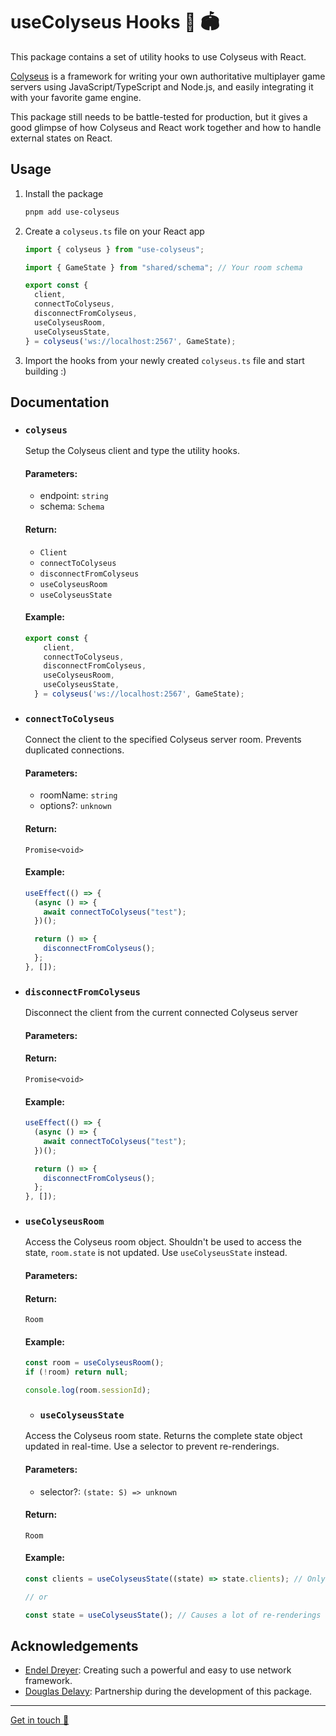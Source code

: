 # useColyseus Hooks 🎣 🏟️

This package contains a set of utility hooks to use Colyseus with React.

[Colyseus](https://colyseus.io/) is a framework for writing your own authoritative multiplayer game servers using JavaScript/TypeScript and Node.js, and easily integrating it with your favorite game engine.

This package still needs to be battle-tested for production, but it gives a good glimpse of how Colyseus and React work together and how to handle external states on React.

## Usage

1. Install the package

    ```bash
    pnpm add use-colyseus
    ```
2. Create a `colyseus.ts` file on your React app
    ```ts
    import { colyseus } from "use-colyseus";

    import { GameState } from "shared/schema"; // Your room schema
    
    export const {
      client,
      connectToColyseus,
      disconnectFromColyseus,
      useColyseusRoom,
      useColyseusState,
    } = colyseus('ws://localhost:2567', GameState);
    ```
3. Import the hooks from your newly created `colyseus.ts` file and start building :)

## Documentation

- ### `colyseus`

  Setup the Colyseus client and type the utility hooks.
  
  #### Parameters:
  - endpoint: `string`
  - schema: `Schema`
  
  #### Return:
  - `Client`
  - `connectToColyseus`
  - `disconnectFromColyseus`
  - `useColyseusRoom`
  - `useColyseusState`

  #### Example:
  ```ts
  export const {
      client,
      connectToColyseus,
      disconnectFromColyseus,
      useColyseusRoom,
      useColyseusState,
    } = colyseus('ws://localhost:2567', GameState);
  ```

- ### `connectToColyseus`

  Connect the client to the specified Colyseus server room. Prevents duplicated connections.
  
  #### Parameters:
  - roomName: `string`
  - options?: `unknown`
  
  #### Return:
  `Promise<void>`

  #### Example:
  ```ts
  useEffect(() => {
    (async () => {
      await connectToColyseus("test");
    })();
  
    return () => {
      disconnectFromColyseus();
    };
  }, []);
  ```

- ### `disconnectFromColyseus`

  Disconnect the client from the current connected Colyseus server
  
  #### Parameters:

  #### Return:
  `Promise<void>`
  
  #### Example:
  ```ts
  useEffect(() => {
    (async () => {
      await connectToColyseus("test");
    })();
  
    return () => {
      disconnectFromColyseus();
    };
  }, []);
  ```

- ### `useColyseusRoom`

  Access the Colyseus room object. Shouldn't be used to access the state, `room.state` is not updated. Use `useColyseusState` instead.
  
  #### Parameters:

  #### Return:
  `Room`
  
  #### Example:
  ```ts
  const room = useColyseusRoom();
  if (!room) return null;

  console.log(room.sessionId);
  ```

  - ### `useColyseusState`

  Access the Colyseus room state. Returns the complete state object updated in real-time. Use a selector to prevent re-renderings.
  
  #### Parameters:
  - selector?: `(state: S) => unknown`

  #### Return:
  `Room`
  
  #### Example:
  ```ts
  const clients = useColyseusState((state) => state.clients); // Only re-render if `state.clients` has changed

  // or

  const state = useColyseusState(); // Causes a lot of re-renderings
  ```

## Acknowledgements
- [Endel Dreyer](https://github.com/endel): Creating such a powerful and easy to use network framework.
- [Douglas Delavy](https://github.com/OddoAkbar): Partnership during the development of this package.

----
[Get in touch 👋](https://twitter.com/pedr0fontoura)
